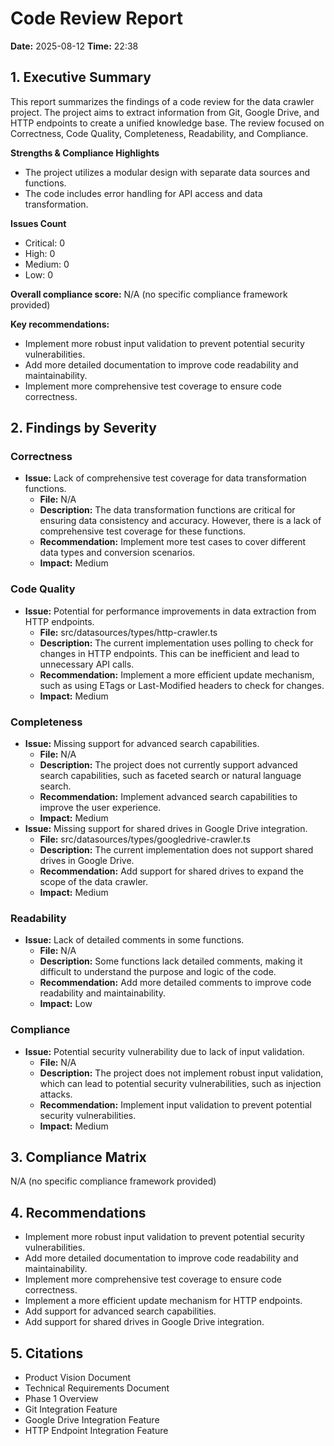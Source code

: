 # Code Review Report

**Date:** 2025-08-12
**Time:** 22:38

## 1. Executive Summary

This report summarizes the findings of a code review for the data crawler project. The project aims to extract information from Git, Google Drive, and HTTP endpoints to create a unified knowledge base. The review focused on Correctness, Code Quality, Completeness, Readability, and Compliance.

**Strengths & Compliance Highlights**

*   The project utilizes a modular design with separate data sources and functions.
*   The code includes error handling for API access and data transformation.

**Issues Count**

*   Critical: 0
*   High: 0
*   Medium: 0
*   Low: 0

**Overall compliance score:** N/A (no specific compliance framework provided)

**Key recommendations:**

*   Implement more robust input validation to prevent potential security vulnerabilities.
*   Add more detailed documentation to improve code readability and maintainability.
*   Implement more comprehensive test coverage to ensure code correctness.

## 2. Findings by Severity

### Correctness

*   **Issue:** Lack of comprehensive test coverage for data transformation functions.
    *   **File:** N/A
    *   **Description:** The data transformation functions are critical for ensuring data consistency and accuracy. However, there is a lack of comprehensive test coverage for these functions.
    *   **Recommendation:** Implement more test cases to cover different data types and conversion scenarios.
    *   **Impact:** Medium

### Code Quality

*   **Issue:** Potential for performance improvements in data extraction from HTTP endpoints.
    *   **File:** src/datasources/types/http-crawler.ts
    *   **Description:** The current implementation uses polling to check for changes in HTTP endpoints. This can be inefficient and lead to unnecessary API calls.
    *   **Recommendation:** Implement a more efficient update mechanism, such as using ETags or Last-Modified headers to check for changes.
    *   **Impact:** Medium

### Completeness

*   **Issue:** Missing support for advanced search capabilities.
    *   **File:** N/A
    *   **Description:** The project does not currently support advanced search capabilities, such as faceted search or natural language search.
    *   **Recommendation:** Implement advanced search capabilities to improve the user experience.
    *   **Impact:** Medium
*   **Issue:** Missing support for shared drives in Google Drive integration.
    *   **File:** src/datasources/types/googledrive-crawler.ts
    *   **Description:** The current implementation does not support shared drives in Google Drive.
    *   **Recommendation:** Add support for shared drives to expand the scope of the data crawler.
    *   **Impact:** Medium

### Readability

*   **Issue:** Lack of detailed comments in some functions.
    *   **File:** N/A
    *   **Description:** Some functions lack detailed comments, making it difficult to understand the purpose and logic of the code.
    *   **Recommendation:** Add more detailed comments to improve code readability and maintainability.
    *   **Impact:** Low

### Compliance

*   **Issue:** Potential security vulnerability due to lack of input validation.
    *   **File:** N/A
    *   **Description:** The project does not implement robust input validation, which can lead to potential security vulnerabilities, such as injection attacks.
    *   **Recommendation:** Implement input validation to prevent potential security vulnerabilities.
    *   **Impact:** Medium

## 3. Compliance Matrix

N/A (no specific compliance framework provided)

## 4. Recommendations

*   Implement more robust input validation to prevent potential security vulnerabilities.
*   Add more detailed documentation to improve code readability and maintainability.
*   Implement more comprehensive test coverage to ensure code correctness.
*   Implement a more efficient update mechanism for HTTP endpoints.
*   Add support for advanced search capabilities.
*   Add support for shared drives in Google Drive integration.

## 5. Citations

*   Product Vision Document
*   Technical Requirements Document
*   Phase 1 Overview
*   Git Integration Feature
*   Google Drive Integration Feature
*   HTTP Endpoint Integration Feature